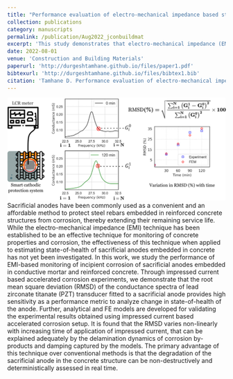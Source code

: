 ```yaml
---
title: "Performance evaluation of electro-mechanical impedance based state of health estimation of sacrificial anodes in reinforced concrete structures"
collection: publications
category: manuscripts
permalink: /publication/Aug2022_jconbuildmat
excerpt: 'This study demonstrates that electro-mechanical impedance (EMI) sensing with PZT transducers can sensitively track the state-of-health of sacrificial anodes embedded in concrete. The RMSD of conductance spectra offers a non-destructive, real-time metric for monitoring anode degradation.'
date: 2022-08-01
venue: 'Construction and Building Materials'
paperurl: 'http://durgeshtamhane.github.io/files/paper1.pdf'
bibtexurl: 'http://durgeshtamhane.github.io/files/bibtex1.bib'
citation: 'Tamhane D. Performance evaluation of electro-mechanical impedance based state of health estimation of sacrificial anodes in reinforced concrete structures. Constr Build Mater. 2022.'
---
```


![EMI monitoring of sacrificial anode](/files/publications/images/cons_build2022.jpg)
Sacrificial anodes have been commonly used as a convenient and an affordable method to protect steel rebars embedded in reinforced concrete structures from corrosion, thereby extending their remaining service life. While the electro-mechanical impedance (EMI) technique has been established to be an effective technique for monitoring of concrete properties and corrosion, the effectiveness of this technique when applied to estimating state-of-health of sacrificial anodes embedded in concrete has not yet been investigated. In this work, we study the performance of EMI-based monitoring of incipient corrosion of sacrificial anodes embedded in conductive mortar and reinforced concrete. Through impressed current based accelerated corrosion experiments, we demonstrate that the root mean square deviation (RMSD) of the conductance spectra of lead zirconate titanate (PZT) transducer fitted to a sacrificial anode provides high sensitivity as a performance metric to analyze change in state-of-health of the anode. Further, analytical and FE models are developed for validating the experimental results obtained using impressed current based accelerated corrosion setup. It is found that the RMSD varies non-linearly with increasing time of application of impressed current, that can be explained adequately by the delamination dynamics of corrosion by-products and damping captured by the models. The primary advantage of this technique over conventional methods is that the degradation of the sacrificial anode in the concrete structure can be non-destructively and deterministically assessed in real time.




